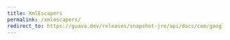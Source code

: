 ```yaml
---
title: XmlEscapers
permalink: /xmlescapers/
redirect_to: https://guava.dev/releases/snapshot-jre/api/docs/com/google/common/xml/XmlEscapers.html
---
```

